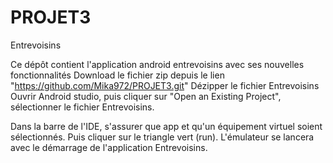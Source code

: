 # PROJET3
Entrevoisins

Ce dépôt contient l'application android entrevoisins avec ses nouvelles fonctionnalités
Download le fichier zip depuis le lien "https://github.com/Mika972/PROJET3.git"
Dézipper le fichier Entrevoisins
Ouvrir Android studio, puis cliquer sur "Open an Existing Project", sélectionner le fichier Entrevoisins.

Dans la barre de l'IDE, s'assurer que app et qu'un équipement virtuel soient sélectionnés. Puis cliquer sur le triangle vert (run).
L'émulateur se lancera avec le démarrage de l'application Entrevoisins.
